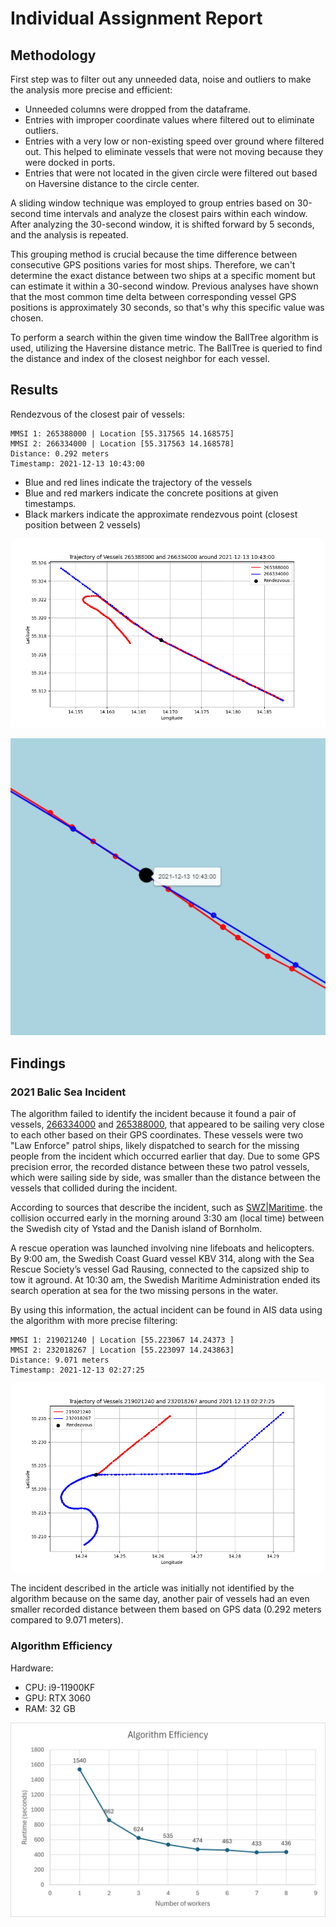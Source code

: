 # Individual Assignment Report

## Methodology

First step was to filter out any unneeded data, noise and outliers to make the analysis more precise and efficient:

* Unneeded columns were dropped from the dataframe.
* Entries with improper coordinate values where filtered out to eliminate outliers.
* Entries with a very low or non-existing speed over ground where filtered out.
  This helped to eliminate vessels that were not moving because they were docked in ports.
* Entries that were not located in the given circle were filtered out based on Haversine distance to the circle center.

A sliding window technique was employed to group entries based on 30-second time intervals
and analyze the closest pairs within each window.
After analyzing the 30-second window, it is shifted forward by 5 seconds, and the analysis is repeated.

This grouping method is crucial because the time difference between consecutive GPS positions varies for most ships.
Therefore, we can't determine the exact distance between two ships at a specific moment but can estimate it
within a 30-second window. Previous analyses have shown that the most common time delta between
corresponding vessel GPS positions is approximately 30 seconds, so that's why this specific value was chosen.

To perform a search within the given time window the BallTree algorithm is used,
utilizing the Haversine distance metric. The BallTree is queried to find the distance and index of the closest neighbor
for each vessel.

## Results

Rendezvous of the closest pair of vessels:

```
MMSI 1: 265388000 | Location [55.317565 14.168575]
MMSI 2: 266334000 | Location [55.317563 14.168578]
Distance: 0.292 meters
Timestamp: 2021-12-13 10:43:00
```

* Blue and red lines indicate the trajectory of the vessels
* Blue and red markers indicate the concrete positions at given timestamps.
* Black markers indicate the approximate rendezvous point (closest position between 2 vessels)

<p style="text-align: center;">
  <img src="data/report/results-1.png" alt="Image">
</p>
<p style="text-align: center;">
  <img src="data/report/results-2.png" alt="Image">
</p>

## Findings

### 2021 Balic Sea Incident

The algorithm failed to identify the incident because it found a pair of vessels,
[266334000](https://www.marinetraffic.com/en/ais/details/ships/shipid:327514/mmsi:266334000/imo:9536600/vessel:KBV_034)
and
[265388000](https://www.marinetraffic.com/en/ais/details/ships/shipid:320254/mmsi:265388000/imo:0/vessel:KBV_302),
that appeared to be sailing very close to each other based on their GPS coordinates.
These vessels were two "Law Enforce" patrol ships, likely dispatched to search for the missing people
from the incident which occurred earlier that day. Due to some GPS precision error,
the recorded distance between these two patrol vessels, which were sailing side by side,
was smaller than the distance between the vessels that collided during the incident.

According to sources that describe the incident, such as
[SWZ|Maritime](https://swzmaritime.nl/news/2021/12/13/vessel-capsizes-after-collision-in-baltic-sea-rescue-operation-underway/).
the collision occurred early in the morning around 3:30 am (local time)
between the Swedish city of Ystad and the Danish island of Bornholm.

A rescue operation was launched involving nine lifeboats and helicopters.
By 9:00 am, the Swedish Coast Guard vessel KBV 314, along with the Sea Rescue Society’s vessel Gad Rausing,
connected to the capsized ship to tow it aground. At 10:30 am, the Swedish Maritime Administration ended its search
operation at sea for the two missing persons in the water.

By using this information, the actual incident can be found in AIS data using the algorithm with more precise filtering:

```
MMSI 1: 219021240 | Location [55.223067 14.24373 ]
MMSI 2: 232018267 | Location [55.223097 14.243863]
Distance: 9.071 meters
Timestamp: 2021-12-13 02:27:25
```

<p style="text-align: center;">
  <img src="data/report/findings-1.png" alt="Image">
</p>

The incident described in the article was initially not identified by the algorithm because on the same day,
another pair of vessels had an even smaller recorded distance between them based on GPS data
(0.292 meters compared to 9.071 meters).

### Algorithm Efficiency

Hardware:

* CPU: i9-11900KF
* GPU: RTX 3060
* RAM: 32 GB

<p style="text-align: center;">
  <img src="data/report/findings-2.png" alt="Image">
</p>
